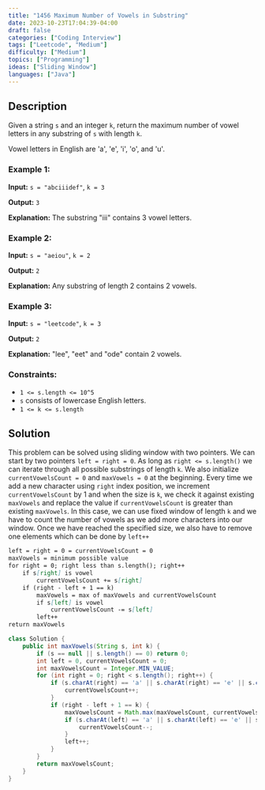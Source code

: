 ```yaml
---
title: "1456 Maximum Number of Vowels in Substring"
date: 2023-10-23T17:04:39-04:00
draft: false
categories: ["Coding Interview"]
tags: ["Leetcode", "Medium"]
difficulty: ["Medium"]
topics: ["Programming"]
ideas: ["Sliding Window"]
languages: ["Java"]
---
```


## Description

Given a string `s` and an integer `k`, return the maximum number of vowel letters in any substring of `s` with length `k`.

Vowel letters in English are 'a', 'e', 'i', 'o', and 'u'.

### Example 1:

**Input:** `s = "abciiidef"`, `k = 3`

**Output:** `3`

**Explanation:** The substring "iii" contains 3 vowel letters.

### Example 2:

**Input:** `s = "aeiou"`, `k = 2`

**Output:** `2`

**Explanation:** Any substring of length 2 contains 2 vowels.

### Example 3:

**Input:** `s = "leetcode"`, `k = 3`

**Output:** `2`

**Explanation:** "lee", "eet" and "ode" contain 2 vowels.
 
### Constraints:

- `1 <= s.length <= 10^5`
- `s` consists of lowercase English letters.
- `1 <= k <= s.length`

## Solution

This problem can be solved using sliding window with two pointers. We can start by two pointers `left = right = 0`. As long as `right <= s.length()` we can iterate through all possible substrings of length `k`. We also initialize `currentVowelsCount = 0` and `maxVowels = 0` at the beginning. Every time we add a new character using `right` index position, we increment `currentVowelsCount` by 1 and when the size is `k`, we check it against existing `maxVowels` and replace the value if `currentVowelsCount` is greater than existing `maxVowels`. In this case, we can use fixed window of length `k` and we have to count the number of vowels as we add more characters into our window. Once we have reached the specified size, we also have to remove one elements which can be done by `left++`

```markdown
left = right = 0 = currentVowelsCount = 0
maxVowels = minimum possible value
for right = 0; right less than s.length(); right++
    if s[right] is vowel
        currentVowelsCount += s[right]
    if (right - left + 1 == k)
        maxVowels = max of maxVowels and currentVowelsCount
        if s[left] is vowel
            currentVowelsCount -= s[left]
        left++
return maxVowels
```

```java
class Solution {
    public int maxVowels(String s, int k) {
        if (s == null || s.length() == 0) return 0;
        int left = 0, currentVowelsCount = 0;
        int maxVowelsCount = Integer.MIN_VALUE;
        for (int right = 0; right < s.length(); right++) {
            if (s.charAt(right) == 'a' || s.charAt(right) == 'e' || s.charAt(right) == 'i' || s.charAt(right) == 'o' || s.charAt(right) == 'u') {
                currentVowelsCount++;
            }
            if (right - left + 1 == k) {
                maxVowelsCount = Math.max(maxVowelsCount, currentVowelsCount);
                if (s.charAt(left) == 'a' || s.charAt(left) == 'e' || s.charAt(left) == 'i' || s.charAt(left) == 'o' || s.charAt(left) == 'u') {
                    currentVowelsCount--;
                }
                left++;
            }
        }
        return maxVowelsCount;
    }
}
```